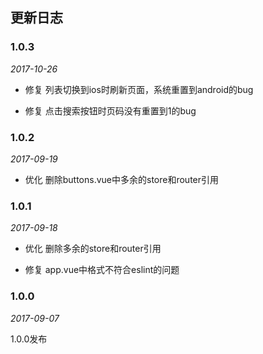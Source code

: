 ## 更新日志

### 1.0.3

*2017-10-26*

- 修复 列表切换到ios时刷新页面，系统重置到android的bug

- 修复 点击搜索按钮时页码没有重置到1的bug

### 1.0.2

*2017-09-19*

- 优化 删除buttons.vue中多余的store和router引用

### 1.0.1

*2017-09-18*

- 优化 删除多余的store和router引用

- 修复 app.vue中格式不符合eslint的问题

### 1.0.0

*2017-09-07*

1.0.0发布